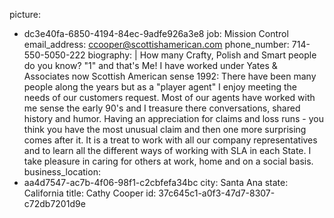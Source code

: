 picture:
  - dc3e40fa-6850-4194-84ec-9adfe926a3e8
job: Mission Control
email_address: ccooper@scottishamerican.com
phone_number: 714-550-5050-222
biography: |
  How many Crafty, Polish and Smart people do you know? "1" and that's Me! I have worked under Yates & Associates now Scottish American sense 1992: There have been many people along the years but as a "player agent" I enjoy meeting the needs of our customers request. Most of our agents have worked with me sense the early 90's and I treasure there conversations, shared history and humor. Having an appreciation for claims and loss runs - you think you have the most unusual claim and then one more surprising comes after it. It is a treat to work with all our company representatives and to learn all the different ways of working with SLA in each State. I take pleasure in caring for others at work, home and on a social basis.
business_location:
  - aa4d7547-ac7b-4f06-98f1-c2cbfefa34bc
city: Santa Ana
state: California
title: Cathy Cooper
id: 37c645c1-a0f3-47d7-8307-c72db7201d9e
